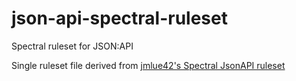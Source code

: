 # json-api-spectral-ruleset
Spectral ruleset for JSON:API

Single ruleset file derived from [jmlue42's Spectral JsonAPI ruleset](https://github.com/jmlue42/spectral-jsonapi-ruleset)  
